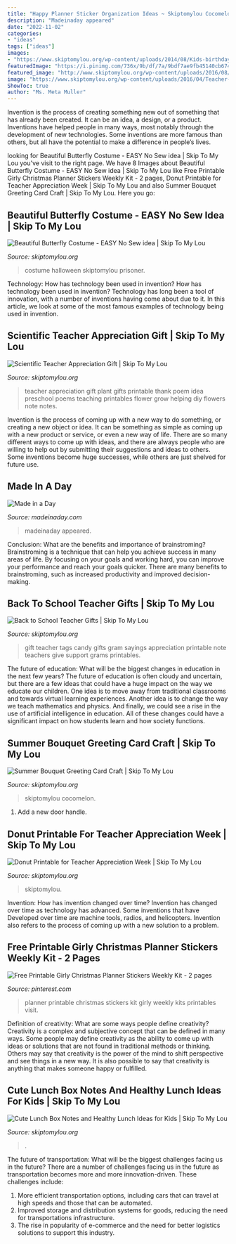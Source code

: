 ```yaml
---
title: "Happy Planner Sticker Organization Ideas ~ Skiptomylou Cocomelon"
description: "Madeinaday appeared"
date: "2022-11-02"
categories:
- "ideas"
tags: ["ideas"]
images:
- "https://www.skiptomylou.org/wp-content/uploads/2014/08/Kids-birthday-card-craft-ideas-1.jpg"
featuredImage: "https://i.pinimg.com/736x/9b/df/7a/9bdf7ae9fb45140cb67408838384012f.jpg"
featured_image: "http://www.skiptomylou.org/wp-content/uploads/2016/08/back-to-school-candy-gram-gift-tags.jpg"
image: "https://www.skiptomylou.org/wp-content/uploads/2016/04/Teacher-Appreciation-Week-Idea-1.jpg"
ShowToc: true
author: "Ms. Meta Muller"
---
```



Invention is the process of creating something new out of something that has already been created. It can be an idea, a design, or a product. Inventions have helped people in many ways, most notably through the development of new technologies. Some inventions are more famous than others, but all have the potential to make a difference in people’s lives.

	

		
looking for Beautiful Butterfly Costume - EASY No Sew idea | Skip To My Lou you've visit to the right page. We have 8 Images about Beautiful Butterfly Costume - EASY No Sew idea | Skip To My Lou like Free Printable Girly Christmas Planner Stickers Weekly Kit - 2 pages, Donut Printable for Teacher Appreciation Week | Skip To My Lou and also Summer Bouquet Greeting Card Craft | Skip To My Lou. Here you go:
		
    
## Beautiful Butterfly Costume - EASY No Sew Idea | Skip To My Lou

<img loading=lazy src="https://www.skiptomylou.org/wp-content/uploads/2015/10/easy-butterfly-costume.jpg" onerror="this.onerror=null;this.src='https://tse4.mm.bing.net/th?id=OIP.OaJpOOWTIBgDxAQUBN0_zQHaKm&amp;pid=15.1';" alt="Beautiful Butterfly Costume - EASY No Sew idea | Skip To My Lou">

_Source: skiptomylou.org_

>costume halloween skiptomylou prisoner. 

	

Technology: How has technology been used in invention?
How has technology been used in invention? Technology has long been a tool of innovation, with a number of inventions having come about due to it. In this article, we look at some of the most famous examples of technology being used in invention.

    
## Scientific Teacher Appreciation Gift | Skip To My Lou

<img loading=lazy src="http://www.skiptomylou.org/wp-content/uploads/2016/04/sm-teacher-plant-gift-3.jpg" onerror="this.onerror=null;this.src='https://tse2.mm.bing.net/th?id=OIP.kplnybgLFA2dMhzNNI_z0AHaLH&amp;pid=15.1';" alt="Scientific Teacher Appreciation Gift | Skip To My Lou">

_Source: skiptomylou.org_

>teacher appreciation gift plant gifts printable thank poem idea preschool poems teaching printables flower grow helping diy flowers note notes. 

	

Invention is the process of coming up with a new way to do something, or creating a new object or idea. It can be something as simple as coming up with a new product or service, or even a new way of life. There are so many different ways to come up with ideas, and there are always people who are willing to help out by submitting their suggestions and ideas to others. Some inventions become huge successes, while others are just shelved for future use.

    
## Made In A Day

<img loading=lazy src="https://madeinaday.com/wp-content/uploads/2018/12/roberto-nickson-g-715417-unsplash-scaled.jpg" onerror="this.onerror=null;this.src='https://tse3.mm.bing.net/th?id=OIP.E_HAwFhJMDNP7DErXUKZ2AHaLH&amp;pid=15.1';" alt="Made in a Day">

_Source: madeinaday.com_

>madeinaday appeared. 

	

Conclusion: What are the benefits and importance of brainstroming?
Brainstroming is a technique that can help you achieve success in many areas of life. By focusing on your goals and working hard, you can improve your performance and reach your goals quicker. There are many benefits to brainstroming, such as increased productivity and improved decision-making.

    
## Back To School Teacher Gifts | Skip To My Lou

<img loading=lazy src="http://www.skiptomylou.org/wp-content/uploads/2016/08/back-to-school-candy-gram-gift-tags.jpg" onerror="this.onerror=null;this.src='https://tse2.mm.bing.net/th?id=OIP.pt6KcY9py4y_qu-g38zKKAHaE8&amp;pid=15.1';" alt="Back to School Teacher Gifts | Skip To My Lou">

_Source: skiptomylou.org_

>gift teacher tags candy gifts gram sayings appreciation printable note teachers give support grams printables. 

	

The future of education: What will be the biggest changes in education in the next few years?
The future of education is often cloudy and uncertain, but there are a few ideas that could have a huge impact on the way we educate our children. One idea is to move away from traditional classrooms and towards virtual learning experiences. Another idea is to change the way we teach mathematics and physics. And finally, we could see a rise in the use of artificial intelligence in education. All of these changes could have a significant impact on how students learn and how society functions.

    
## Summer Bouquet Greeting Card Craft | Skip To My Lou

<img loading=lazy src="https://www.skiptomylou.org/wp-content/uploads/2014/08/Kids-birthday-card-craft-ideas-1.jpg" onerror="this.onerror=null;this.src='https://tse2.mm.bing.net/th?id=OIP.8zra5fBs8qwBDKjpht9NUQHaJ5&amp;pid=15.1';" alt="Summer Bouquet Greeting Card Craft | Skip To My Lou">

_Source: skiptomylou.org_

>skiptomylou cocomelon. 

	

1. Add a new door handle. 

    
## Donut Printable For Teacher Appreciation Week | Skip To My Lou

<img loading=lazy src="https://www.skiptomylou.org/wp-content/uploads/2016/04/Teacher-Appreciation-Week-Idea-1.jpg" onerror="this.onerror=null;this.src='https://tse2.mm.bing.net/th?id=OIP.AADmnDcjXGzQh50rdMz6kgHaLH&amp;pid=15.1';" alt="Donut Printable for Teacher Appreciation Week | Skip To My Lou">

_Source: skiptomylou.org_

>skiptomylou. 

	

Invention: How has invention changed over time?
Invention has changed over time as technology has advanced. Some inventions that have Developed over time are machine tools, radios, and helicopters. Invention also refers to the process of coming up with a new solution to a problem.

    
## Free Printable Girly Christmas Planner Stickers Weekly Kit - 2 Pages

<img loading=lazy src="https://i.pinimg.com/736x/9b/df/7a/9bdf7ae9fb45140cb67408838384012f.jpg" onerror="this.onerror=null;this.src='https://tse3.mm.bing.net/th?id=OIP.Y_C08mEj9RYsc6XnrkjSaAHaL-&amp;pid=15.1';" alt="Free Printable Girly Christmas Planner Stickers Weekly Kit - 2 pages">

_Source: pinterest.com_

>planner printable christmas stickers kit girly weekly kits printables visit. 

	

Definition of creativity: What are some ways people define creativity?
Creativity is a complex and subjective concept that can be defined in many ways. Some people may define creativity as the ability to come up with ideas or solutions that are not found in traditional methods or thinking. Others may say that creativity is the power of the mind to shift perspective and see things in a new way. It is also possible to say that creativity is anything that makes someone happy or fulfilled.

    
## Cute Lunch Box Notes And Healthy Lunch Ideas For Kids | Skip To My Lou

<img loading=lazy src="https://www.skiptomylou.org/wp-content/uploads/2016/07/healthy-lunch-ideas-for-kids.jpg" onerror="this.onerror=null;this.src='https://tse2.mm.bing.net/th?id=OIP.4nh6QKiFSwXIjzIc64_7pwHaJe&amp;pid=15.1';" alt="Cute Lunch Box Notes and Healthy Lunch Ideas for Kids | Skip To My Lou">

_Source: skiptomylou.org_

>. 

	

The future of transportation: What will be the biggest challenges facing us in the future?
There are a number of challenges facing us in the future as transportation becomes more and more innovation-driven. These challenges include: 
1) More efficient transportation options, including cars that can travel at high speeds and those that can be automated.
2) Improved storage and distribution systems for goods, reducing the need for transportations infrastructure. 
3) The rise in popularity of e-commerce and the need for better logistics solutions to support this industry.

